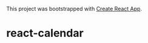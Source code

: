 This project was bootstrapped with [Create React App](https://github.com/facebook/create-react-app).

# react-calendar
